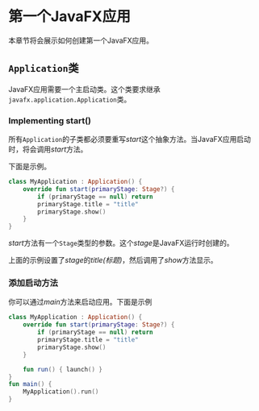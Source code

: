 # 第一个JavaFX应用

本章节将会展示如何创建第一个JavaFX应用。

## `Application`类

JavaFX应用需要一个主启动类。这个类要求继承`javafx.application.Application`类。

### Implementing start()

所有`Application`的子类都必须要重写*start*这个抽象方法。当JavaFX应用启动时，将会调用*start*方法。

下面是示例。

```kotlin
class MyApplication : Application() {
    override fun start(primaryStage: Stage?) {
        if (primaryStage == null) return
        primaryStage.title = "title"
        primaryStage.show()
    }
}
```

*start*方法有一个`Stage`类型的参数。这个*stage*是JavaFX运行时创建的。

上面的示例设置了*stage*的*title(标题)*，然后调用了*show*方法显示。

### 添加启动方法

你可以通过*main*方法来启动应用。下面是示例

```kotlin
class MyApplication : Application() {
    override fun start(primaryStage: Stage?) {
        if (primaryStage == null) return
        primaryStage.title = "title"
        primaryStage.show()
    }

    fun run() { launch() }
}
fun main() {
    MyApplication().run()
}
```

